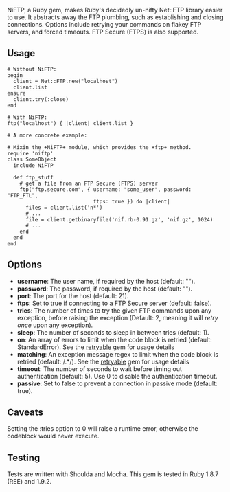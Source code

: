 NiFTP, a Ruby gem, makes Ruby's decidedly un-nifty Net::FTP library easier to
use. It abstracts away the FTP plumbing, such as establishing and closing
connections. Options include retrying your commands on flakey FTP servers, and
forced timeouts. FTP Secure (FTPS) is also supported.

## Usage
    # Without NiFTP:
    begin
      client = Net::FTP.new("localhost")
      client.list
    ensure
      client.try(:close)
    end

    # With NiFTP:
    ftp("localhost") { |client| client.list }

    # A more concrete example:

    # Mixin the +NiFTP+ module, which provides the +ftp+ method.
    require 'niftp'
    class SomeObject
      include NiFTP

      def ftp_stuff
        # get a file from an FTP Secure (FTPS) server
        ftp("ftp.secure.com", { username: "some_user", password: "FTP_FTL",
                                ftps: true }) do |client|
          files = client.list('n*')
          # ...
          file = client.getbinaryfile('nif.rb-0.91.gz', 'nif.gz', 1024)
          # ...
        end
      end
    end

## Options

* **username**: The user name, if required by the host (default: "").
* **password**: The password, if required by the host (default: "").
* **port**: The port for the host (default: 21).
* **ftps**: Set to true if connecting to a FTP Secure server (default: false).
* **tries**: The number of times to try the given FTP commands upon any
  exception, before raising the exception (Default: 2, meaning it will *retry
  once* upon any exception).
* **sleep**: The number of seconds to sleep in between tries (default: 1).
* **on**: An array of errors to limit when the code block is retried
  (default: StandardError).  See the
  [retryable](https://github.com/nfedyashev/retryable) gem for usage details
* **matching**: An exception message regex to limit when the code block is
  retried (default: /.*/).  See the
  [retryable](https://github.com/nfedyashev/retryable) gem for usage details
* **timeout**: The number of seconds to wait before timing out authentication
  (default: 5). Use 0 to disable the authentication timeout.
* **passive**: Set to false to prevent a connection in passive mode (default:
  true).

## Caveats

  Setting the :tries option to 0 will raise a runtime error, otherwise the
  codeblock would never execute.


## Testing

Tests are written with Shoulda and Mocha. This gem is tested in Ruby 1.8.7
(REE) and 1.9.2.